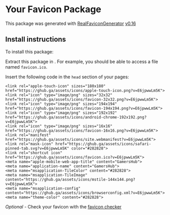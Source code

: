 # Your Favicon Package

This package was generated with [RealFaviconGenerator](https://realfavicongenerator.net/) [v0.16](https://realfavicongenerator.net/change_log#v0.16)

## Install instructions

To install this package:

Extract this package in <code><?php echo https://ghub.ga/assets/icons/ ?></code>. For example, you should be able to access a file named <code><?php echo https://ghub.ga/assets/icons/ ?>favicon.ico</code>.

Insert the following code in the `head` section of your pages:

    <link rel="apple-touch-icon" sizes="180x180" href="https://ghub.ga/assets/icons/apple-touch-icon.png?v=E6jpwwLm5K">
    <link rel="icon" type="image/png" sizes="32x32" href="https://ghub.ga/assets/icons/favicon-32x32.png?v=E6jpwwLm5K">
    <link rel="icon" type="image/png" sizes="194x194" href="https://ghub.ga/assets/icons/favicon-194x194.png?v=E6jpwwLm5K">
    <link rel="icon" type="image/png" sizes="192x192" href="https://ghub.ga/assets/icons/android-chrome-192x192.png?v=E6jpwwLm5K">
    <link rel="icon" type="image/png" sizes="16x16" href="https://ghub.ga/assets/icons/favicon-16x16.png?v=E6jpwwLm5K">
    <link rel="manifest" href="https://ghub.ga/assets/icons/site.webmanifest?v=E6jpwwLm5K">
    <link rel="mask-icon" href="https://ghub.ga/assets/icons/safari-pinned-tab.svg?v=E6jpwwLm5K" color="#282828">
    <link rel="shortcut icon" href="https://ghub.ga/assets/icons/favicon.ico?v=E6jpwwLm5K">
    <meta name="apple-mobile-web-app-title" content="GamersHub">
    <meta name="application-name" content="GamersHub">
    <meta name="msapplication-TileColor" content="#282828">
    <meta name="msapplication-TileImage" content="https://ghub.ga/assets/icons/mstile-144x144.png?v=E6jpwwLm5K">
    <meta name="msapplication-config" content="https://ghub.ga/assets/icons/browserconfig.xml?v=E6jpwwLm5K">
    <meta name="theme-color" content="#282828">

*Optional* - Check your favicon with the [favicon checker](https://realfavicongenerator.net/favicon_checker)